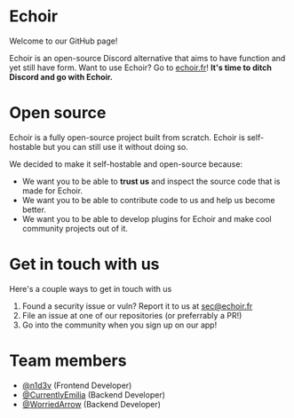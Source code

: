 # Echoir
Welcome to our GitHub page!

Echoir is an open-source Discord alternative that aims to have function and yet still have form. Want to use Echoir? Go to [echoir.fr](https://echoir.fr)! **It's time to ditch Discord and go with Echoir.**
# Open source
Echoir is a fully open-source project built from scratch. Echoir is self-hostable but you can still use it without doing so.

We decided to make it self-hostable and open-source because:
- We want you to be able to **trust us** and inspect the source code that is made for Echoir.
- We want you to be able to contribute code to us and help us become better.
- We want you to be able to develop plugins for Echoir and make cool community projects out of it.

# Get in touch with us
Here's a couple ways to get in touch with us

1. Found a security issue or vuln? Report it to us at [sec@echoir.fr](mailto:sec@echoir.fr)
2. File an issue at one of our repositories (or preferrably a PR!)
3. Go into the community when you sign up on our app!

# Team members
- [@n1d3v](https://github.com/n1d3v) (Frontend Developer)
- [@CurrentlyEmilia](https://github.com/CurrentlyEmilia) (Backend Developer)
- [@WorriedArrow](https://github.com/WorriedArrow) (Backend Developer)
